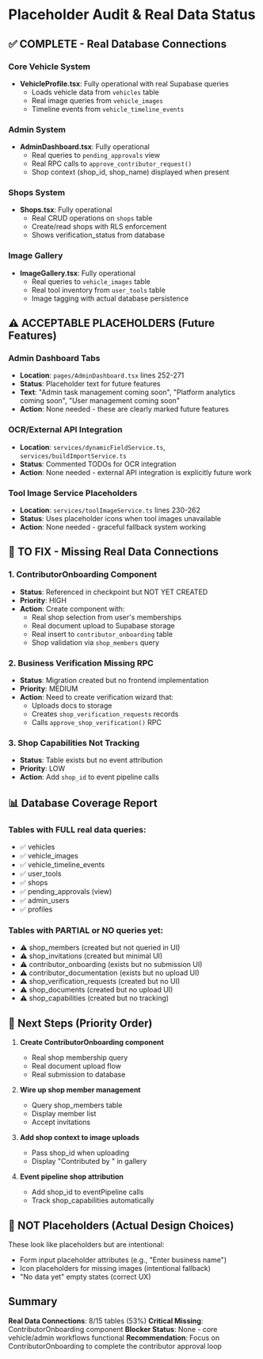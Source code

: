 # Placeholder Audit & Real Data Status

## ✅ COMPLETE - Real Database Connections

### Core Vehicle System
- **VehicleProfile.tsx**: Fully operational with real Supabase queries
  - Loads vehicle data from `vehicles` table
  - Real image queries from `vehicle_images`
  - Timeline events from `vehicle_timeline_events`
  
### Admin System  
- **AdminDashboard.tsx**: Fully operational
  - Real queries to `pending_approvals` view
  - Real RPC calls to `approve_contributor_request()`
  - Shop context (shop_id, shop_name) displayed when present
  
### Shops System
- **Shops.tsx**: Fully operational
  - Real CRUD operations on `shops` table
  - Create/read shops with RLS enforcement
  - Shows verification_status from database

### Image Gallery
- **ImageGallery.tsx**: Fully operational
  - Real queries to `vehicle_images` table
  - Real tool inventory from `user_tools` table
  - Image tagging with actual database persistence

## ⚠️ ACCEPTABLE PLACEHOLDERS (Future Features)

### Admin Dashboard Tabs
- **Location**: `pages/AdminDashboard.tsx` lines 252-271
- **Status**: Placeholder text for future features
- **Text**: "Admin task management coming soon", "Platform analytics coming soon", "User management coming soon"
- **Action**: None needed - these are clearly marked future features

### OCR/External API Integration
- **Location**: `services/dynamicFieldService.ts`, `services/buildImportService.ts`
- **Status**: Commented TODOs for OCR integration
- **Action**: None needed - external API integration is explicitly future work

### Tool Image Service Placeholders
- **Location**: `services/toolImageService.ts` lines 230-262
- **Status**: Uses placeholder icons when tool images unavailable
- **Action**: None needed - graceful fallback system working

## 🔧 TO FIX - Missing Real Data Connections

### 1. ContributorOnboarding Component
- **Status**: Referenced in checkpoint but NOT YET CREATED
- **Priority**: HIGH
- **Action**: Create component with:
  - Real shop selection from user's memberships
  - Real document upload to Supabase storage
  - Real insert to `contributor_onboarding` table
  - Shop validation via `shop_members` query

### 2. Business Verification Missing RPC
- **Status**: Migration created but no frontend implementation
- **Priority**: MEDIUM  
- **Action**: Need to create verification wizard that:
  - Uploads docs to storage
  - Creates `shop_verification_requests` records
  - Calls `approve_shop_verification()` RPC

### 3. Shop Capabilities Not Tracking
- **Status**: Table exists but no event attribution
- **Priority**: LOW
- **Action**: Add `shop_id` to event pipeline calls

## 📊 Database Coverage Report

### Tables with FULL real data queries:
- ✅ vehicles
- ✅ vehicle_images  
- ✅ vehicle_timeline_events
- ✅ user_tools
- ✅ shops
- ✅ pending_approvals (view)
- ✅ admin_users
- ✅ profiles

### Tables with PARTIAL or NO queries yet:
- ⚠️ shop_members (created but not queried in UI)
- ⚠️ shop_invitations (created but minimal UI)
- ⚠️ contributor_onboarding (exists but no submission UI)
- ⚠️ contributor_documentation (exists but no upload UI)
- ⚠️ shop_verification_requests (created but no UI)
- ⚠️ shop_documents (created but no upload UI)
- ⚠️ shop_capabilities (created but no tracking)

## 🎯 Next Steps (Priority Order)

1. **Create ContributorOnboarding component** 
   - Real shop membership query
   - Real document upload flow
   - Real submission to database
   
2. **Wire up shop member management**
   - Query shop_members table
   - Display member list
   - Accept invitations
   
3. **Add shop context to image uploads**
   - Pass shop_id when uploading
   - Display "Contributed by <Shop>" in gallery

4. **Event pipeline shop attribution**
   - Add shop_id to eventPipeline calls
   - Track shop_capabilities automatically

## 🚫 NOT Placeholders (Actual Design Choices)

These look like placeholders but are intentional:
- Form input placeholder attributes (e.g., "Enter business name")
- Icon placeholders for missing images (intentional fallback)
- "No data yet" empty states (correct UX)

## Summary

**Real Data Connections**: 8/15 tables (53%)
**Critical Missing**: ContributorOnboarding component
**Blocker Status**: None - core vehicle/admin workflows functional
**Recommendation**: Focus on ContributorOnboarding to complete the contributor approval loop
